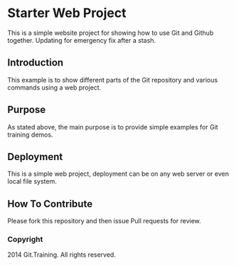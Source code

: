 # Starter Web Project

This is a simple website project for
showing how to use Git and Github together.
Updating for emergency fix after a stash. 

## Introduction

This example is to show different parts
of the Git repository and various commands 
using a web project.

## Purpose

As stated above, the main purpose is to
provide simple examples for Git training
demos.

## Deployment

This is a simple web project, deployment 
can be on any web server or even local file system.

## How To Contribute

Please fork this repository and then issue Pull requests for review.

### Copyright

2014 Git.Training. All rights reserved.